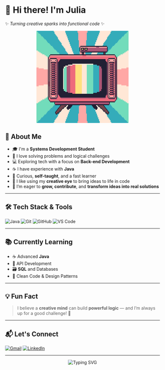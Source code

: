 # 👋 Hi there! I'm **Julia**

✨ *Turning creative sparks into functional code* ✨

<div align="center"> <img src="https://github.com/JuliaMatildeBorges/JuliaMatildeBorges/blob/main/image.png" width="300" height="300"> </div>


## 🔎 About Me

- 🎓 I'm a **Systems Development Student**
- 🧩 I love solving problems and logical challenges
- 💻 Exploring tech with a focus on **Back-end Development**  
- ☕ I have experience with **Java**
- 🧠 Curious, **self-taught**, and a fast learner
- 🎨 I like using my **creative eye** to bring ideas to life in code
- 🚀 I’m eager to **grow, contribute**, and **transform ideas into real solutions**

---

## 🛠️ Tech Stack & Tools

![Java](https://img.shields.io/badge/Java-red?style=for-the-badge&logo=openjdk&logoColor=white)
![Git](https://img.shields.io/badge/Git-red?style=for-the-badge&logo=git&logoColor=white)
![GitHub](https://img.shields.io/badge/GitHub-181717?style=for-the-badge&logo=github&logoColor=white)
![VS Code](https://img.shields.io/badge/VS%20Code-red?style=for-the-badge&logo=visual-studio-code&logoColor=white)

---

## 📚 Currently Learning

- ☕ Advanced **Java**
- 📡 API Development
- 🗃️ **SQL** and Databases
- 🧼 Clean Code & Design Patterns

---

## 💡 Fun Fact

> I believe a **creative mind** can build **powerful logic** — and I’m always up for a good challenge! 🎯

---

## 📬 Let's Connect

[![Gmail](https://img.shields.io/badge/Gmail-D14836?style=for-the-badge&logo=gmail&logoColor=white)](mailto:your-email@example.com)
[![LinkedIn](https://img.shields.io/badge/LinkedIn-red?style=for-the-badge&logo=linkedin&logoColor=white)](https://www.linkedin.com/in/your-linkedin)

---

<p align="center">
  <img src="https://readme-typing-svg.herokuapp.com?font=Fira+Code&size=22&pause=1000&color=FF0000&center=true&vCenter=true&width=435&lines=Code+with+passion.;Think+like+a+developer.;Build+like+an+artist." alt="Typing SVG" />
</p>


